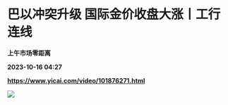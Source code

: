 # 巴以冲突升级 国际金价收盘大涨丨工行连线
**上午市场零距离**

**2023-10-16 04:27**

**https://www.yicai.com/video/101876271.html**

![](http://imgcdn.yicai.com/vms-new/2023/10/db75a3ea-87b0-485d-94c0-6ca1924f00c0_7l3M.jpg)